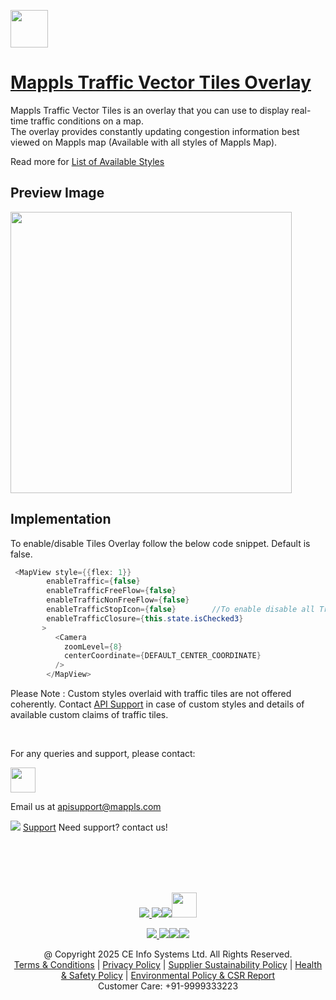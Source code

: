 [<img src="https://about.mappls.com/images/mappls-b-logo.svg" height="60"/> </p>](https://www.mapmyindia.com/api)

# [Mappls Traffic Vector Tiles Overlay](#Mappls-Traffic-Vector-Tiles-Overlay)

Mappls Traffic Vector Tiles is an overlay that you can use to display real-time traffic conditions on a map.  
The overlay provides constantly updating congestion information best viewed on Mappls map (Available with all styles of Mappls Map). 

Read more for [List of Available Styles](./Set-Style.md)

## Preview Image

[<img src="https://about.mappls.com/api/api_doc_assets/traffic_overlay.jpeg" height="450"/> </p>](https://about.mappls.com/api/)



## Implementation
To enable/disable Tiles Overlay follow the below code snippet. Default is false.
```java
 <MapView style={{flex: 1}}
        enableTraffic={false}
        enableTrafficFreeFlow={false}
        enableTrafficNonFreeFlow={false}
        enableTrafficStopIcon={false}        //To enable disable all Traffic
        enableTrafficClosure={this.state.isChecked3}
       >
          <Camera
            zoomLevel={8}
            centerCoordinate={DEFAULT_CENTER_COORDINATE}
          />
        </MapView> 
```


  
Please Note : Custom styles overlaid with traffic tiles are not offered coherently. 
Contact [API Support](apisupport@mappls.com) in case of custom styles and details of available custom claims of traffic tiles.

<br>

For any queries and support, please contact: 

[<img src="https://about.mappls.com/images/mappls-logo.svg" height="40"/> </p>](https://about.mappls.com/api/)
Email us at [apisupport@mappls.com](mailto:apisupport@mappls.com)


![](https://www.mapmyindia.com/api/img/icons/support.png)
[Support](https://about.mappls.com/contact/)
Need support? contact us!

<br></br>
<br></br>

[<p align="center"> <img src="https://www.mapmyindia.com/api/img/icons/stack-overflow.png"/> ](https://stackoverflow.com/questions/tagged/mappls-api)[![](https://www.mapmyindia.com/api/img/icons/blog.png)](https://about.mappls.com/blog/)[![](https://www.mapmyindia.com/api/img/icons/gethub.png)](https://github.com/Mappls-api)[<img src="https://mmi-api-team.s3.ap-south-1.amazonaws.com/API-Team/npm-logo.one-third%5B1%5D.png" height="40"/> </p>](https://www.npmjs.com/org/mapmyindia) 



[<p align="center"> <img src="https://www.mapmyindia.com/june-newsletter/icon4.png"/> ](https://www.facebook.com/Mapplsofficial)[![](https://www.mapmyindia.com/june-newsletter/icon2.png)](https://twitter.com/mappls)[![](https://www.mapmyindia.com/newsletter/2017/aug/llinkedin.png)](https://www.linkedin.com/company/mappls/)[![](https://www.mapmyindia.com/june-newsletter/icon3.png)](https://www.youtube.com/channel/UCAWvWsh-dZLLeUU7_J9HiOA)




<div align="center">@ Copyright 2025 CE Info Systems Ltd. All Rights Reserved.</div>

<div align="center"> <a href="https://about.mappls.com/api/terms-&-conditions">Terms & Conditions</a> | <a href="https://about.mappls.com/about/privacy-policy">Privacy Policy</a> | <a href="https://about.mappls.com/pdf/mapmyIndia-sustainability-policy-healt-labour-rules-supplir-sustainability.pdf">Supplier Sustainability Policy</a> | <a href="https://about.mappls.com/pdf/Health-Safety-Management.pdf">Health & Safety Policy</a> | <a href="https://about.mappls.com/pdf/Environment-Sustainability-Policy-CSR-Report.pdf">Environmental Policy & CSR Report</a>

<div align="center">Customer Care: +91-9999333223</div>

